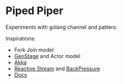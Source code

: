 # Piped Piper

Experiments with golang channel and patters:

Inspirations:
- Fork Join model
- [GenStage](https://hexdocs.pm/gen_stage/ConsumerSupervisor.html) and Actor model
- [Akka](https://doc.akka.io/docs/akka/current/typed/dispatchers.html)
- [Reactive Stream](https://gist.github.com/staltz/868e7e9bc2a7b8c1f754) and [BackPressure](https://github.com/ReactiveX/RxJava/wiki/Backpressure)
- [Docs](http://conal.net/talks/)
